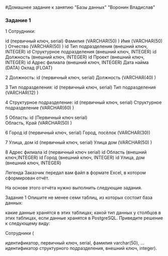 #Домашнее задание к занятию "Базы данных" "Воронин Владислав"

### Задание 1

1 Сотрудники: 
 
 id (первичный ключ, serial)
 Фамилия (VARCHAR(50) )
 Имя (VARCHAR(50) )
 Отчество (VARCHAR(50) )
 id Тип подразделения (внешний ключ, INTEGER)
 id Структурное подразделения (внешний ключ, INTEGER)
 id Должность (внешний ключ, INTEGER)
 id Проект (внешний ключ, INTEGER)
 id Адрес филиала (внешний ключ, INTEGER)
 Дата найма (DATA)
 Оклад (FLOAT)

2 Должность: 
id (первичный ключ, serial)
Должность (VARCHAR(40) )

3 Тип подразделения:
id (первичный ключ, serial)
Тип подразделения (VARCHAR(12) )
  
4 Структурное подразделение:
id (первичный ключ, serial)
Структурное подразделение (VARCHAR(60) )

5 Область:
id (Первичный ключ serial)  
Область, Край (VARCHAR(50) )

6 Город 
id (первичный ключ, serial)
Город, посёлок (VARCHAR(30))

7 Улица, дом 
id (первичный ключ, serial)
Улица дом (VARCHAR(50) )

8 Адрес филиала
id (первичный ключ serial)
id Область (внешний ключ,INTEGER)
id Город (внешний ключ, INTEGER)
id Улица, дом (внешний ключ, INTEGER)

Легенда
Заказчик передал вам файл в формате Excel, в котором сформирован отчёт.

На основе этого отчёта нужно выполнить следующие задания.

Задание 1
Опишите не менее семи таблиц, из которых состоит база данных:

какие данные хранятся в этих таблицах;
какой тип данных у столбцов в этих таблицах, если данные хранятся в PostgreSQL.
Приведите решение к следующему виду:

Сотрудники (

идентификатор, первичный ключ, serial,
фамилия varchar(50),
...
идентификатор структурного подразделения, внешний ключ, integer).


